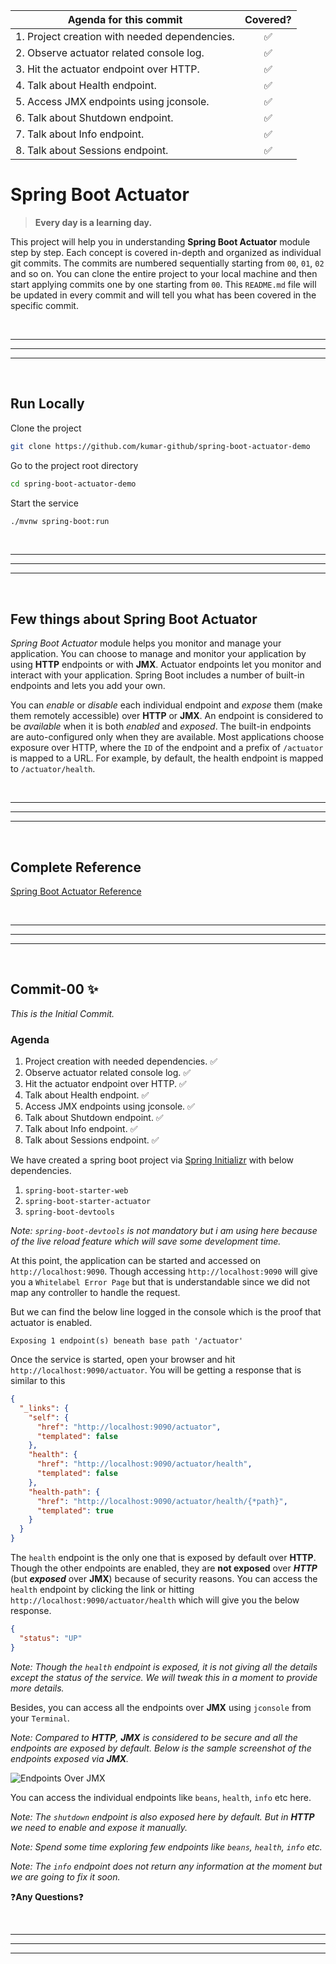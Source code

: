 | **Agenda for this commit**                                       | Covered? |
| ---------------------------------------------------------------- | :--: |
| 1. Project creation with needed dependencies. | :white_check_mark: |
| 2. Observe actuator related console log. | :white_check_mark: |
| 3. Hit the actuator endpoint over HTTP. | :white_check_mark: |
| 4. Talk about Health endpoint. | :white_check_mark: |
| 5. Access JMX endpoints using jconsole. | :white_check_mark: |
| 6. Talk about Shutdown endpoint. | :white_check_mark: |
| 7. Talk about Info endpoint. | :white_check_mark: |
| 8. Talk about Sessions endpoint. | :white_check_mark: |


# Spring Boot Actuator

> **Every day is a learning day.**

This project will help you in understanding **Spring Boot Actuator** module step by step. Each concept is covered in-depth and organized as individual git commits. The commits are numbered sequentially starting from `00`, `01`, `02` and so on. You can clone the entire project to your local machine and then start applying commits one by one starting from `00`. This `README.md` file will be updated in every commit and will tell you what has been covered in the specific commit.

<br/>

---

---

---

<br/>

## Run Locally

Clone the project

```bash
git clone https://github.com/kumar-github/spring-boot-actuator-demo
```

Go to the project root directory

```bash
cd spring-boot-actuator-demo
```

Start the service

```bash
./mvnw spring-boot:run
```

<br/>

---

---

---

<br/>

## Few things about Spring Boot Actuator

*Spring Boot Actuator* module helps you monitor and manage your application. You can choose to manage and monitor your application by using **HTTP** endpoints or with **JMX**.
Actuator endpoints let you monitor and interact with your application. Spring Boot includes a number of built-in endpoints and lets you add your own.

You can *enable* or *disable* each individual endpoint and *expose* them (make them remotely accessible) over **HTTP** or **JMX**. An endpoint is considered to be *available* when it is both *enabled* and *exposed*. The built-in endpoints are auto-configured only when they are available. Most applications choose exposure over HTTP, where the `ID` of the endpoint and a prefix of `/actuator` is mapped to a URL.
For example, by default, the health endpoint is mapped to `/actuator/health`.

<br/>

---

---

---

<br/>

## Complete Reference

[Spring Boot Actuator Reference](https://docs.spring.io/spring-boot/docs/current/reference/html/actuator.html)

<br/>

---

---

---

<br/>

## Commit-00 :sparkles:

*This is the Initial Commit.*

### Agenda
1. Project creation with needed dependencies. :white_check_mark:
2. Observe actuator related console log. :white_check_mark:
3. Hit the actuator endpoint over HTTP. :white_check_mark:
4. Talk about Health endpoint. :white_check_mark:
5. Access JMX endpoints using jconsole. :white_check_mark:
6. Talk about Shutdown endpoint. :white_check_mark:
7. Talk about Info endpoint. :white_check_mark:
8. Talk about Sessions endpoint. :white_check_mark:

We have created a spring boot project via [Spring Initializr](https://start.spring.io/) with below dependencies.

1. `spring-boot-starter-web`
2. `spring-boot-starter-actuator`
3. `spring-boot-devtools`

*Note: `spring-boot-devtools` is not mandatory but i am using here because of the live reload feature which will save some development time.*

At this point, the application can be started and accessed on `http://localhost:9090`. Though accessing `http://localhost:9090` will give you a `Whitelabel Error Page` but that is understandable since we did not map any controller to handle the request.

But we can find the below line logged in the console which is the proof that actuator is enabled.

```console
Exposing 1 endpoint(s) beneath base path '/actuator'
```

Once the service is started, open your browser and hit `http://localhost:9090/actuator`. You will be getting a response that is similar to this

```json
{
  "_links": {
    "self": {
      "href": "http://localhost:9090/actuator",
      "templated": false
    },
    "health": {
      "href": "http://localhost:9090/actuator/health",
      "templated": false
    },
    "health-path": {
      "href": "http://localhost:9090/actuator/health/{*path}",
      "templated": true
    }
  }
}
```

The `health` endpoint is the only one that is exposed by default over **HTTP**. Though the other endpoints are enabled, they are **not exposed** over ***HTTP*** (but ***exposed*** over **JMX**) because of security reasons. You can access the `health` endpoint by clicking the link or hitting `http://localhost:9090/actuator/health` which will give you the below response.

```json
{
  "status": "UP"
}
```
*Note: Though the `health` endpoint is exposed, it is not giving all the details except the status of the service. We will tweak this in a moment to provide more details.*

Besides, you can access all the endpoints over **JMX** using `jconsole` from your `Terminal`.

*Note: Compared to **HTTP**, **JMX** is considered to be secure and all the endpoints are exposed by default. Below is the sample screenshot of the endpoints exposed via **JMX**.*

![Endpoints Over JMX](https://github.com/kumar-github/a/assets/2657313/74c5e7ff-f7ab-4798-99e9-56f1da28bc16)

You can access the individual endpoints like `beans`, `health`, `info` etc here.

*Note: The `shutdown` endpoint is also exposed here by default. But in **HTTP** we need to enable and expose it manually.*

*Note: Spend some time exploring few endpoints like `beans`, `health`, `info` etc.*

*Note: The `info` endpoint does not return any information at the moment but we are going to fix it soon.*

:question:**Any Questions**:question:

<br/>

---

---

---

<br/>
